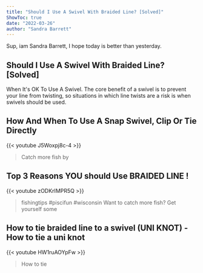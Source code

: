 ```yaml
---
title: "Should I Use A Swivel With Braided Line? [Solved]"
ShowToc: true 
date: "2022-03-26"
author: "Sandra Barrett" 
---
```


Sup, iam Sandra Barrett, I hope today is better than yesterday.
## Should I Use A Swivel With Braided Line? [Solved]
 When It's OK To Use A Swivel. The core benefit of a swivel is to prevent your line from twisting, so situations in which line twists are a risk is when swivels should be used.

## How And When To Use A Snap Swivel, Clip Or Tie Directly
{{< youtube J5Woxpj8c-4 >}}
>Catch more fish by 

## Top 3 Reasons YOU should Use BRAIDED LINE !
{{< youtube zODKrIMPR5Q >}}
>fishingtips #piscifun #wisconsin Want to catch more fish? Get yourself some 

## How to tie braided line to a swivel (UNI KNOT) - How to tie a uni knot
{{< youtube HW1ruAOYpFw >}}
>How to tie 

